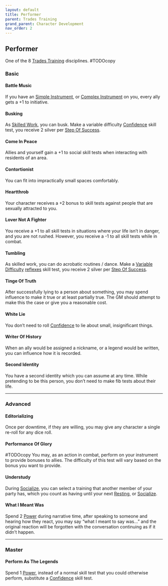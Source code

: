 ```yaml
---
layout: default
title: Performer
parent: Trades Training
grand_parent: Character Development
nav_order: 2
---
```

## Performer
One of the 8 [Trades Training](Trades-Training) disciplines.
#TODOcopy 

### Basic
#### Battle Music
If you have an [Simple Instrument](Example-Gear#Simple%20Instrument), or [Complex Instrument](Example-Gear#Complex%20Instrument) on you, every ally gets a +1 to initiative.

#### Busking
As [Skilled Work](Activities#Skilled%20Work), you can busk. Make a variable difficulty [Confidence](Communication#Confidence) skill test, you receive 2 silver per [Step Of Success](Skills#Step%20Of%20Success).

#### Come In Peace
Allies and yourself gain a +1 to social skill tests when interacting with residents of an area.

#### Contortionist
You can fit into impractically small spaces comfortably.

#### Heartthrob
Your character receives a +2 bonus to skill tests against people that are sexually attracted to you.

#### Lover Not A Fighter
You receive a +1 to all skill tests in situations where your life isn’t in danger, and you are not rushed. However, you receive a -1 to all skill tests while in combat.

#### Tumbling
As skilled work, you can do acrobatic routines / dance. Make a [Variable Difficulty](Skills#Variable%20Difficulty) [reflexes](Agility#Reflexes) skill test, you receive 2 silver per [Step Of Success](Skills#Step%20Of%20Success).

#### Tinge Of Truth
After successfully lying to a person about something, you may spend influence to make it true or at least partially true. The GM should attempt to make this the case or give you a reasonable cost.

#### White Lie
You don’t need to roll [Confidence](Communication#Confidence) to lie about small, insignificant things.

#### Writer Of History
When an ally would be assigned a nickname, or a legend would be written, you can influence how it is recorded.

#### Second Identity
You have a second identity which you can assume at any time. While pretending to be this person, you don’t need to make fib tests about their life.

---
### Advanced

#### Editorializing
Once per downtime, if they are willing, you may give any character a single re-roll for any dice roll.

#### Performance Of Glory
#TODOcopy 
You may, as an action in combat, perform on your instrument to provide bonuses to allies. The difficulty of this test will vary based on the bonus you want to provide.

#### Understudy
During [Socialize](Activities#Socialize), you can select a training that another member of your party has, which you count as having until your next [Resting](Telling-The-Story#Resting), or [Socialize](Activities#Socialize).

#### What I Meant Was
Spend 2 [Power](Stats#Power) during narrative time, after speaking to someone and hearing how they react, you may say “what I meant to say was…” and the original reaction will be forgotten with the conversation continuing as if it didn’t happen.

---
### Master

#### Perform As The Legends
Spend 1 [Power](Stats#Power), instead of a normal skill test that you could otherwise perform, substitute a [Confidence](Communication#Confidence) skill test.